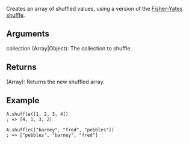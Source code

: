 Creates an array of shuffled values, using a version of the [Fisher-Yates shuffle](https://en.wikipedia.org/wiki/Fisher-Yates_shuffle).

## Arguments
collection (Array|Object): The collection to shuffle.


## Returns
(Array): Returns the new shuffled array.


## Example
```autohotkey
A.shuffle([1, 2, 3, 4])
; => [4, 1, 3, 2]

A.shuffle(["barney", "fred", "pebbles"])
; => ["pebbles", "barney", "fred"]
```
